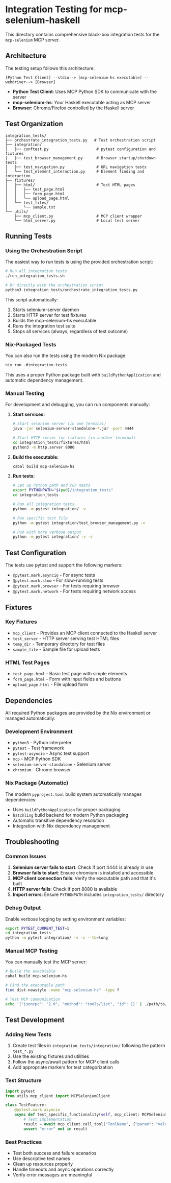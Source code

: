 # Integration Testing for mcp-selenium-haskell

This directory contains comprehensive black-box integration tests for the `mcp-selenium` MCP server.

## Architecture

The testing setup follows this architecture:

```
[Python Test Client] --stdio--> [mcp-selenium-hs executable] --webdriver--> [Browser]
```

- **Python Test Client**: Uses MCP Python SDK to communicate with the server
- **mcp-selenium-hs**: Your Haskell executable acting as MCP server
- **Browser**: Chrome/Firefox controlled by the Haskell server

## Test Organization

```
integration_tests/
├── orchestrate_integration_tests.py   # Test orchestration script
├── integration/
│   ├── conftest.py                     # pytest configuration and fixtures
│   ├── test_browser_management.py      # Browser startup/shutdown tests
│   ├── test_navigation.py              # URL navigation tests
│   └── test_element_interaction.py     # Element finding and interaction
├── fixtures/
│   ├── html/                           # Test HTML pages
│   │   ├── test_page.html
│   │   ├── form_page.html
│   │   └── upload_page.html
│   └── test_files/
│       └── sample.txt
└── utils/
    ├── mcp_client.py                   # MCP client wrapper
    └── html_server.py                  # Local test server
```

## Running Tests

### Using the Orchestration Script

The easiest way to run tests is using the provided orchestration script:

```bash
# Run all integration tests
./run_integration_tests.sh

# Or directly with the orchestration script
python3 integration_tests/orchestrate_integration_tests.py
```

This script automatically:
1. Starts selenium-server daemon
2. Starts HTTP server for test fixtures
3. Builds the mcp-selenium-hs executable
4. Runs the integration test suite
5. Stops all services (always, regardless of test outcome)

### Nix-Packaged Tests

You can also run the tests using the modern Nix package:

```bash
nix run .#integration-tests
```

This uses a proper Python package built with `buildPythonApplication` and automatic dependency management.

### Manual Testing

For development and debugging, you can run components manually:

1. **Start services:**
   ```bash
   # Start selenium server (in one terminal)
   java -jar selenium-server-standalone-*.jar -port 4444

   # Start HTTP server for fixtures (in another terminal)
   cd integration_tests/fixtures/html
   python3 -m http.server 8080
   ```

2. **Build the executable:**
   ```bash
   cabal build mcp-selenium-hs
   ```

3. **Run tests:**
   ```bash
   # Set up Python path and run tests
   export PYTHONPATH="$(pwd)/integration_tests"
   cd integration_tests

   # Run all integration tests
   python -m pytest integration/ -v

   # Run specific test file
   python -m pytest integration/test_browser_management.py -v

   # Run with more verbose output
   python -m pytest integration/ -v -s
   ```

## Test Configuration

The tests use pytest and support the following markers:

- `@pytest.mark.asyncio` - For async tests
- `@pytest.mark.slow` - For slow-running tests
- `@pytest.mark.browser` - For tests requiring browser
- `@pytest.mark.network` - For tests requiring network access

## Fixtures

### Key Fixtures

- `mcp_client` - Provides an MCP client connected to the Haskell server
- `test_server` - HTTP server serving test HTML files
- `temp_dir` - Temporary directory for test files
- `sample_file` - Sample file for upload tests

### HTML Test Pages

- `test_page.html` - Basic test page with simple elements
- `form_page.html` - Form with input fields and buttons
- `upload_page.html` - File upload form

## Dependencies

All required Python packages are provided by the Nix environment or managed automatically:

### Development Environment
- `python3` - Python interpreter
- `pytest` - Test framework
- `pytest-asyncio` - Async test support
- `mcp` - MCP Python SDK
- `selenium-server-standalone` - Selenium server
- `chromium` - Chrome browser

### Nix Package (Automatic)
The modern `pyproject.toml` build system automatically manages dependencies:
- Uses `buildPythonApplication` for proper packaging
- `hatchling` build backend for modern Python packaging
- Automatic transitive dependency resolution
- Integration with Nix dependency management

## Troubleshooting

### Common Issues

1. **Selenium server fails to start**: Check if port 4444 is already in use
2. **Browser fails to start**: Ensure chromium is installed and accessible
3. **MCP client connection fails**: Verify the executable path and that it's built
4. **HTTP server fails**: Check if port 8080 is available
5. **Import errors**: Ensure `PYTHONPATH` includes `integration_tests/` directory

### Debug Output

Enable verbose logging by setting environment variables:

```bash
export PYTEST_CURRENT_TEST=1
cd integration_tests
python -m pytest integration/ -v -s --tb=long
```

### Manual MCP Testing

You can manually test the MCP server:

```bash
# Build the executable
cabal build mcp-selenium-hs

# Find the executable path
find dist-newstyle -name "mcp-selenium-hs" -type f

# Test MCP communication
echo '{"jsonrpc": "2.0", "method": "tools/list", "id": 1}' | ./path/to/mcp-selenium-hs
```

## Test Development

### Adding New Tests

1. Create test files in `integration_tests/integration/` following the pattern `test_*.py`
2. Use the existing fixtures and utilities
3. Follow the async/await pattern for MCP client calls
4. Add appropriate markers for test categorization

### Test Structure

```python
import pytest
from utils.mcp_client import MCPSeleniumClient

class TestFeature:
    @pytest.mark.asyncio
    async def test_specific_functionality(self, mcp_client: MCPSeleniumClient):
        # Test implementation
        result = await mcp_client.call_tool("ToolName", {"param": "value"})
        assert "error" not in result
```

### Best Practices

- Test both success and failure scenarios
- Use descriptive test names
- Clean up resources properly
- Handle timeouts and async operations correctly
- Verify error messages are meaningful
